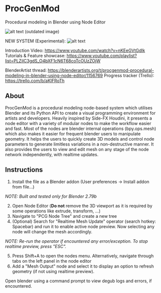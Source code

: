 # ProcGenMod
Procedural modeling in Blender using Node Editor

![alt text](https://raw.githubusercontent.com/aachman98/ProcGenMod/master/img.PNG)
(outdated image)

NEW SYSTEM (Experimental):
![alt text](https://raw.githubusercontent.com/aachman98/ProcGenMod/master/new.png)

Introduction Video: https://www.youtube.com/watch?v=nKEeGVtGdlk
Tutorials & Feature showcase: https://www.youtube.com/playlist?list=PLZiIC3gdS_O4bXF1cN6T68coTcOUzZOjW

BlenderArtist thread: https://blenderartists.org/t/procgenmod-procedural-modeling-in-blender-using-node-editor/1156769
Progress tracker (Trello): https://trello.com/b/aKIFRoTh

## About
ProcGenMod is a procedural modeling node-based system which utilises Blender and its Python API to create a visual programming environment for artists and developers. Heavily inspired by Side-FX Houdini, it presents a node editor with a variety of modular nodes to make the workflow easier and fast. Most of the nodes are blender internal operations (bpy.ops.mesh) which also makes it easier for frequent blender users to manipulate geometry. It helps the users to quickly create 3D models and control node parameters to generate limitless variations in a non-destructive manner. It also provides the users to view and edit mesh on any stage of the node network independently, with realtime updates.

## Instructions 
1. Install the file as a Blender addon (User preferences -> Install addon from file...)

_NOTE: Built and tested only for Blender 2.79b_

2. Open Node Editor (__Do not__ remove the 3D viewport as it is required by some operations like extrude, transform, ...)
3. Navigate to "PCG Node Tree" and create a new tree
4. (Optional) Search for "Realtime Mesh Update" operator (search hotkey: Spacebar) and run it to enable active node preview. Now selecting any node will change the mesh accordingly.

_NOTE: Re-run the operator if encountered any error/exception. To stop realtime preview, press "ESC"._

5. Press Shift+A to open the nodes menu. Alternatively, navigate through tabs on the left panel in the node editor
6. Add a "Mesh Output" node and select it to display an option to refresh geometry (if not using realtime preview).

Open blender using a command prompt to view degub logs and errors, if encountered.

